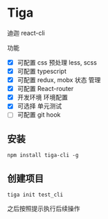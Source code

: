 # Tiga
迪迦 react-cli

功能
- [x] 可配置 css 预处理 less, scss
- [x] 可配置 typescript
- [x] 可配置 redux, mobx 状态 管理
- [x] 可配置 React-router
- [x] 开发环境 环境配置
- [x] 可选择 单元测试
- [ ] 可配置 git hook

## 安装
```code
npm install tiga-cli -g
```

## 创建项目
```code
tiga init test_cli
```
之后按照提示执行后续操作
